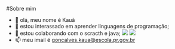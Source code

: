 #Sobre mim

- 👋 olá, meu nome é Kauã
- 👀 estou interassado em aprender linguagens de programação;
- 💞️ estou colaborando com o scracth e java;
![](https://img.shields.io/badge/Scratch-4D97FF?style=for-the-badge&logo=Scratch&logoColor=white)
![](https://img.shields.io/badge/JavaScript-323330?style=for-the-badge&logo=javascript&logoColor=F7DF1E)
- 📫 meu imail é goncalves.kaua@escola.pr.gov.br

<!---
kauakaminski/kauakaminski is a ✨ special ✨ repository because its `README.md` (this file) appears on your GitHub profile.
You can click the Preview link to take a look at your changes.
--->
